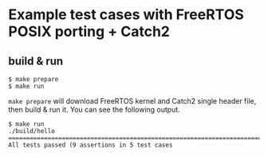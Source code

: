# Example test cases with FreeRTOS POSIX porting + Catch2

## build & run

```shell
$ make prepare
$ make run
```

`make prepare` will download FreeRTOS kernel and Catch2 single header file, then build & run it.
You can see the following output.

```shell
$ make run
./build/hello
===============================================================================
All tests passed (9 assertions in 5 test cases
```
